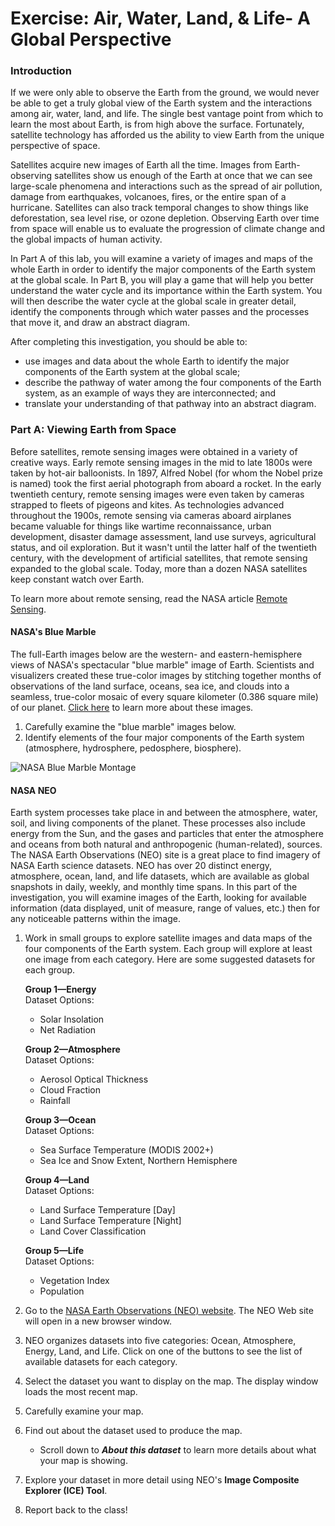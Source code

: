 # Exercise: Air, Water, Land, & Life- A Global Perspective

### Introduction

 If we were only able to observe the Earth from the ground, we would never be able to get a truly global view of the Earth system and the interactions among air, water, land, and life. The single best vantage point from which to learn the most about Earth, is from high above the surface. Fortunately, satellite technology has afforded us the ability to view Earth from the unique perspective of space.  
  
Satellites acquire new images of Earth all the time. Images from Earth-observing satellites show us enough of the Earth at once that we can see large-scale phenomena and interactions such as the spread of air pollution, damage from earthquakes, volcanoes, fires, or the entire span of a hurricane. Satellites can also track temporal changes to show things like deforestation, sea level rise, or ozone depletion. Observing Earth over time from space will enable us to evaluate the progression of climate change and the global impacts of human activity.  
  
In Part A of this lab, you will examine a variety of images and maps of the whole Earth in order to identify the major components of the Earth system at the global scale. In Part B, you will play a game that will help you better understand the water cycle and its importance within the Earth system. You will then describe the water cycle at the global scale in greater detail, identify the components through which water passes and the processes that move it, and draw an abstract diagram.  
  
After completing this investigation, you should be able to:

* use images and data about the whole Earth to identify the major components of the Earth system at the global scale;
* describe the pathway of water among the four components of the Earth system, as an example of ways they are interconnected; and
* translate your understanding of that pathway into an abstract diagram.

### Part A: Viewing Earth from Space

 Before satellites, remote sensing images were obtained in a variety of creative ways. Early remote sensing images in the mid to late 1800s were taken by hot-air balloonists. In 1897, Alfred Nobel \(for whom the Nobel prize is named\) took the first aerial photograph from aboard a rocket. In the early twentieth century, remote sensing images were even taken by cameras strapped to fleets of pigeons and kites. As technologies advanced throughout the 1900s, remote sensing via cameras aboard airplanes became valuable for things like wartime reconnaissance, urban development, disaster damage assessment, land use surveys, agricultural status, and oil exploration. But it wasn't until the latter half of the twentieth century, with the development of artificial satellites, that remote sensing expanded to the global scale. Today, more than a dozen NASA satellites keep constant watch over Earth.  
  
To learn more about remote sensing, read the NASA article [Remote Sensing](https://earthobservatory.nasa.gov/features/RemoteSensing).

#### NASA's Blue Marble

The full-Earth images below are the western- and eastern-hemisphere views of NASA's spectacular "blue marble" image of Earth. Scientists and visualizers created these true-color images by stitching together months of observations of the land surface, oceans, sea ice, and clouds into a seamless, true-color mosaic of every square kilometer \(0.386 square mile\) of our planet. [Click here](https://earthobservatory.nasa.gov/Features/BlueMarble/BlueMarble_2002.php) to learn more about these images.

1. Carefully examine the "blue marble" images below.
2. Identify elements of the four major components of the Earth system \(atmosphere, hydrosphere, pedosphere, biosphere\). 

![NASA Blue Marble Montage](https://d32ogoqmya1dw8.cloudfront.net/images/eslabs/climate/nasa_blue_marble_montage_500.jpg)

#### NASA NEO

Earth system processes take place in and between the atmosphere, water, soil, and living components of the planet. These processes also include energy from the Sun, and the gases and particles that enter the atmosphere and oceans from both natural and anthropogenic \(human-related\), sources. The NASA Earth Observations \(NEO\) site is a great place to find imagery of NASA Earth science datasets. NEO has over 20 distinct energy, atmosphere, ocean, land, and life datasets, which are available as global snapshots in daily, weekly, and monthly time spans. In this part of the investigation, you will examine images of the Earth, looking for available information \(data displayed, unit of measure, range of values, etc.\) then for any noticeable patterns within the image.

1. Work in small groups to explore satellite images and data maps of the four components of the Earth system. Each group will explore at least one image from each category. Here are some suggested datasets for each group.  
  
   **Group 1—Energy**  
   Dataset Options:

   * Solar Insolation
   * Net Radiation

   **Group 2—Atmosphere**  
   Dataset Options:

   * Aerosol Optical Thickness
   * Cloud Fraction
   * Rainfall

   **Group 3—Ocean**  
   Dataset Options:

   * Sea Surface Temperature \(MODIS 2002+\)
   * Sea Ice and Snow Extent, Northern Hemisphere

   **Group 4—Land**  
   Dataset Options:

   * Land Surface Temperature \[Day\]
   * Land Surface Temperature \[Night\]
   * Land Cover Classification

   **Group 5—Life**  
   Dataset Options:

   * Vegetation Index
   * Population

2. Go to the [NASA Earth Observations \(NEO\) website](https://neo.sci.gsfc.nasa.gov/). The NEO Web site will open in a new browser window.
3. NEO organizes datasets into five categories: Ocean, Atmosphere, Energy, Land, and Life. Click on one of the buttons to see the list of available datasets for each category.
4. Select the dataset you want to display on the map. The display window loads the most recent map.
5. Carefully examine your map.
6. Find out about the dataset used to produce the map.
   * Scroll down to _**About this dataset**_  to learn more details about what your map is showing.
7. Explore your dataset in more detail using NEO's **Image Composite Explorer \(ICE\) Tool**.
8. Report back to the class!

